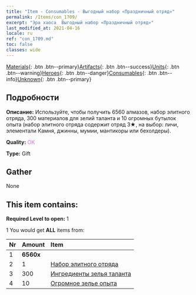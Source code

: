 ```yaml
---
title: "Item - Consumables - Выгодный набор «Праздничный отряд»"
permalink: /Items/con_1709/
excerpt: "Эра хаоса  Выгодный набор «Праздничный отряд»"
last_modified_at: 2021-04-16
locale: ru
ref: "con_1709.md"
toc: false
classes: wide
---
```

 [Materials](/ru/Items/){: .btn .btn--primary}[Artifacts](/ru/Items/Artifacts/){: .btn .btn--success}[Units](/ru/Items/Units/){: .btn .btn--warning}[Heroes](/ru/Items/Heroes/){: .btn .btn--danger}[Consumables](/ru/Items/Consumables/){: .btn .btn--info}[Unknown](/ru/Items/Unknown/){: .btn .btn--primary}

## Подробности
 **Описание:** Используйте, чтобы получить 6560 алмазов, набор элитного отряда, 300 материалов для зелий таланта и 10 огромных бутылок опыта (набор элитного отряда содержит отряд 3★, на выбор: личи, элементали Камня, джинны, мумии, мантикоры или бехолдеры).

 **Quality:** <span style="color: #DA70D6">OK</span>

 **Type:** Gift

## Gather

  None

## This item contains:

 **Required Level to open:** 1

 1 You would get **ALL** items  from:

  | Nr | Amount |     Item    |
  |:---|:-------|:------------|
  | 1 |  **6560x** | <i class="fas fa-gem"/> |  | 
  | 2 | 1 | [Набор элитного отряда](/ru/Items/con_1695/) |  | 
  | 3 | 300 | [Ингредиенты зелья таланта](/ru/Items/con_1120/) |  | 
  | 4 | 10 | [Огромное зелье опыта](/ru/Items/con_703/) |  | 
